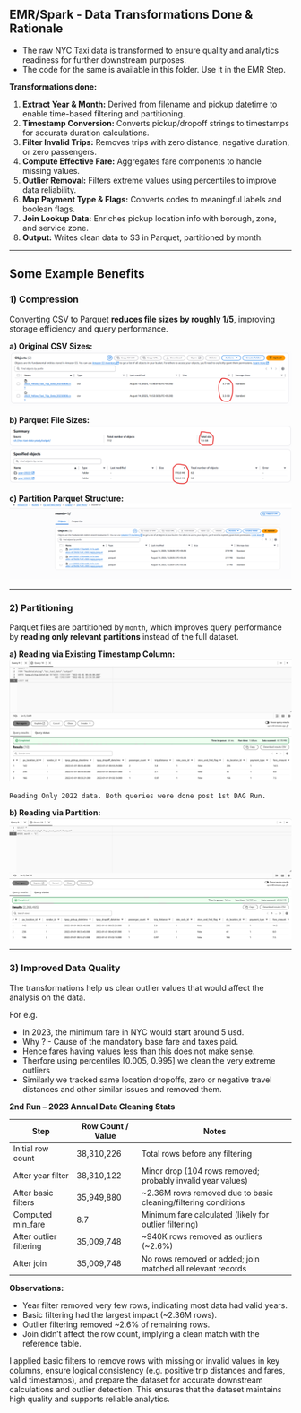 ## EMR/Spark - Data Transformations Done & Rationale

- The raw NYC Taxi data is transformed to ensure quality and analytics readiness for further downstream purposes.
- The code for the same is available in this folder. Use it in the EMR Step.

**Transformations done:**

1. **Extract Year & Month:** Derived from filename and pickup datetime to enable time-based filtering and partitioning.  
2. **Timestamp Conversion:** Converts pickup/dropoff strings to timestamps for accurate duration calculations.  
3. **Filter Invalid Trips:** Removes trips with zero distance, negative duration, or zero passengers.  
4. **Compute Effective Fare:** Aggregates fare components to handle missing values.  
5. **Outlier Removal:** Filters extreme values using percentiles to improve data reliability.  
6. **Map Payment Type & Flags:** Converts codes to meaningful labels and boolean flags.  
7. **Join Lookup Data:** Enriches pickup location info with borough, zone, and service zone.  
8. **Output:** Writes clean data to S3 in Parquet, partitioned by month.

---

## Some Example Benefits

### 1) Compression 

Converting CSV to Parquet **reduces file sizes by roughly 1/5**, improving storage efficiency and query performance.

   **a) Original CSV Sizes:**  
   ![Original CSV Sizes](https://github.com/adiman1/yellowcab-data-orchestrator/raw/f5fe7e518bf0b8e9900fc5ad6221bc9fe6d5a65f/media/raw_sizes_csv.png)

   **b) Parquet File Sizes:**  
   ![Parquet Folders Size](https://github.com/adiman1/yellowcab-data-orchestrator/blob/5558b508430bfdac1d8b2d2d56fac6ce78f5b6f6/media/parquet_folders_sizes.png)

   **c) Partition Parquet Structure:**
   ![Partitioned files](https://github.com/adiman1/yellowcab-data-orchestrator/blob/7d71bd8817fbbb0ff5ca1b5c427c0f1d2fd8ec15/media/parquet_files_in_partition.PNG)

---

### 2) Partitioning

Parquet files are partitioned by `month`, which improves query performance by **reading only relevant partitions** instead of the full dataset.

  **a) Reading via Existing Timestamp Column:**
  ![Query via Normal Column](https://github.com/adiman1/yellowcab-data-orchestrator/raw/f3826e245e3dd8d85b295ccfc4fd1e0a2b44c5ad/media/raw_query_on_existingcol.PNG)

```text
Reading Only 2022 data. Both queries were done post 1st DAG Run.
```

  **b) Reading via Partition:**
  ![Query via Partition](https://github.com/adiman1/yellowcab-data-orchestrator/raw/f3826e245e3dd8d85b295ccfc4fd1e0a2b44c5ad/media/query_via_partition.PNG)

---

### 3) Improved Data Quality

The transformations help us clear outlier values that would affect the analysis on the data. 

For e.g. 
- In 2023, the minimum fare in NYC would start around 5 usd.
- Why ? - Cause of the mandatory base fare and taxes paid.
- Hence fares having values less than this does not make sense.
- Therfore using percentiles [0.005, 0.995] we clean the very extreme outliers
- Similarly we tracked same location dropoffs, zero or negative travel distances and other similar issues and removed them.


**2nd Run – 2023 Annual Data Cleaning Stats**


| Step                        | Row Count / Value      | Notes                                                                |
|-----------------------------|------------------------|----------------------------------------------------------------------|
| Initial row count           | 38,310,226             | Total rows before any filtering                                      |
| After year filter           | 38,310,122             | Minor drop (104 rows removed; probably invalid year values)          |
| After basic filters         | 35,949,880             | ~2.36M rows removed due to basic cleaning/filtering conditions       |
| Computed min_fare           | 8.7                    | Minimum fare calculated (likely for outlier filtering)               |
| After outlier filtering     | 35,009,748             | ~940K rows removed as outliers (~2.6%)                               |
| After join                  | 35,009,748             | No rows removed or added; join matched all relevant records          |

**Observations:**

- Year filter removed very few rows, indicating most data had valid years.  
- Basic filtering had the largest impact (~2.36M rows).
- Outlier filtering removed ~2.6% of remaining rows. 
- Join didn’t affect the row count, implying a clean match with the reference table.

I applied basic filters to remove rows with missing or invalid values in key columns, ensure logical consistency (e.g. positive trip distances and fares, valid timestamps), and prepare the dataset for accurate downstream calculations and outlier detection. This ensures that the dataset maintains high quality and supports reliable analytics.

